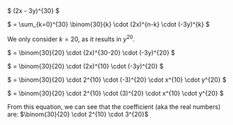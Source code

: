 $ (2x - 3y)^{30} $

$ = \sum_{k=0}^{30} \binom{30}{k} \cdot (2x)^{n-k} \cdot (-3y)^{k} $

We only consider $k=20$, as it results in $y^{20}$.

$ = \binom{30}{20} \cdot (2x)^{30-20} \cdot (-3y)^{20} $

$ = \binom{30}{20} \cdot (2x)^{10} \cdot (-3y)^{20} $

$ = \binom{30}{20} \cdot 2^{10} \cdot (-3)^{20} \cdot x^{10} \cdot y^{20} $

$ = \binom{30}{20} \cdot 2^{10} \cdot (3)^{20} \cdot x^{10} \cdot y^{20} $

From this equation, we can see that the coefficient (aka the real numbers) are: $\binom{30}{20} \cdot 2^{10} \cdot 3^{20}$
